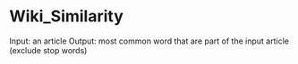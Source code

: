 # Wiki_Similarity

Input: an article
Output: most common word that are part of the input article (exclude stop words)
